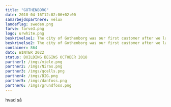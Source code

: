 ```yaml
---
title: "GOTHENBORG"
date: 2018-04-16T12:02:06+02:00
samarbejdspartnere: velux
landeflag: sweden.png
farve: farve3.png
logo: urwhite.png
beskrivelse1: The city of Gothenborg was our first customer after we launched the Copenhagen project. Gothenborg University and Gothenborg Commune is finansing this project and the goal is to make 72 Rigs, which equels to 864 student apartments. We're hoping to launch these Urban Riggers by the end of 2022.
beskrivelse2: The city of Gothenborg was our first customer after we launched the Copenhagen project. Gothenborg University and Gothenborg Commune is finansing this project and the goal is to make 72 Rigs, which equels to 864 student apartments. We're hoping to launch these Urban Riggers by the end of 2022. Gothenborg is one of Swedens main study cities along with Stockholm and Malmö. Gothenborg Commune discovered Urban Rigger trough our Copenhagen project, and saw it as an sustainable and amazing way to help solve the lack of student apartments.
container: 864
dato: WINTER 2022
status: BUILDING BEGINS OCTOBER 2018
partner1: /imgs/miele.png
partner2: /imgs/Niras.png
partner3: /imgs/qcells.png
partner4: /imgs/BIG.png
partner5: /imgs/danfoss.png
partner6: /imgs/grundfoss.png
---
```


hvad så